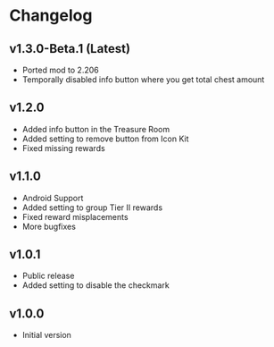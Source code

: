 # Changelog

## <cg>v1.3.0-Beta.1</c> (Latest)

* <cp>Ported mod to 2.206</c>
* <cr>Temporally disabled</c> info button where you get total chest amount

## <cb>v1.2.0</c>

* <cg>Added</c> info button in the Treasure Room
* <cg>Added</c> setting to remove button from Icon Kit
* <cy>Fixed</c> missing rewards

## <cb>v1.1.0</c>

* <cp>Android Support</c>
* <cg>Added</c> setting to group Tier II rewards
* <cy>Fixed</c> reward misplacements
* More bugfixes

## <cb>v1.0.1</c>

* <cp>Public release</c>
* <cg>Added</c> setting to disable the checkmark

## <cb>v1.0.0</c>

* <cp>Initial version</c>
